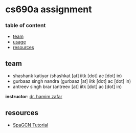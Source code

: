 # cs690a assignment

### table of content

- [team](#team)
- [usage](#usage)
- [resources](#resources)

## team

- shashank katiyar (shashkat [at] iitk [dot] ac [dot] in)
- gurbaaz singh nandra (gurbaaz [at] iitk [dot] ac [dot] in)
- antreev singh brar (antreev [at] iitk [dot] ac [dot] in)

**instructor**: [dr. hamim zafar](https://hamimzafar.wixsite.com/home) 

## resources

- [SpaGCN Tutorial](https://github.com/jianhuupenn/SpaGCN/blob/master/tutorial/tutorial.md)
